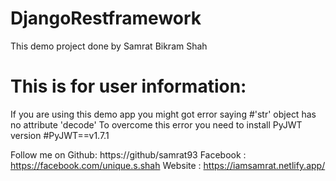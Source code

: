 # DjangoRestframework

This demo project done by Samrat Bikram Shah

# This is for user information:

If you are using this demo app you might got error saying #'str' object has no attribute 'decode'
To overcome this error you need to install PyJWT version #PyJWT==v1.7.1

Follow me on Github: https://github/samrat93
Facebook : https://facebook.com/unique.s.shah
Website : https://iamsamrat.netlify.app/
